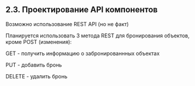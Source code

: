 ## 2.3. Проектирование API компонентов

Возможно использование REST API (но не факт)

Планируется использовать 3 метода REST для бронирования объектов, кроме POST (изменения):

GET - получить информацию о забронированнных объектах

PUT - добавить бронь

DELETE - удалить бронь
